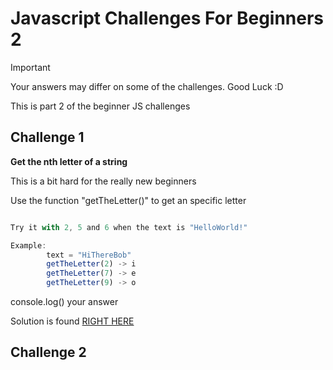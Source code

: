 # Javascript Challenges For Beginners 2

> [!IMPORTANT]
> Your answers may differ on some of the challenges. Good Luck :D

This is part 2 of the beginner JS challenges

## Challenge 1

**Get the nth letter of a string**

This is a bit hard for the really new beginners

Use the function "getTheLetter()" to get an specific letter

```javascript

Try it with 2, 5 and 6 when the text is "HelloWorld!"

Example: 
        text = "HiThereBob"
        getTheLetter(2) -> i
        getTheLetter(7) -> e
        getTheLetter(9) -> o

```

console.log() your answer

Solution is found [RIGHT HERE](./challenge_1.html)

## Challenge 2

